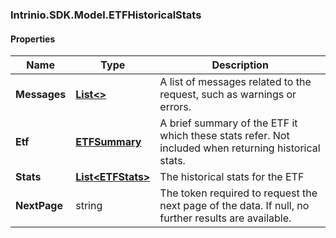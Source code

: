 [//]: # (CLASS:Intrinio.SDK.Model.ETFHistoricalStats)

[//]: # (KIND:object)

### Intrinio.SDK.Model.ETFHistoricalStats
#### Properties

[//]: # (START_DEFINITION)

Name | Type | Description
------------ | ------------- | -------------
**Messages** | [**List&lt;&gt;**](.md) | A list of messages related to the request, such as warnings or errors. &nbsp;
**Etf** | [**ETFSummary**](ETFSummary.md) | A brief summary of the ETF it which these stats refer.  Not included when returning historical stats. &nbsp;
**Stats** | [**List&lt;ETFStats&gt;**](ETFStats.md) | The historical stats for the ETF &nbsp;
**NextPage** | string | The token required to request the next page of the data. If null, no further results are available. &nbsp;

[//]: # (END_DEFINITION)


[//]: # (CONTAINED_CLASS:Intrinio.SDK.Model.)


[//]: # (CONTAINED_CLASS:Intrinio.SDK.Model.ETFSummary)


[//]: # (CONTAINED_CLASS:Intrinio.SDK.Model.ETFStats)


